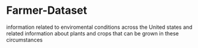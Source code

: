 # Farmer-Dataset

information related to enviromental conditions across the United states and related information
about plants and crops that can be grown in these circumstances
